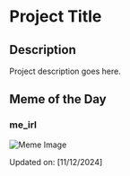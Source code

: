 # Project Title

## Description

Project description goes here.

## Meme of the Day

### me_irl
![Meme Image](https://i.redd.it/089hbj99q50e1.png)

Updated on: [11/12/2024]